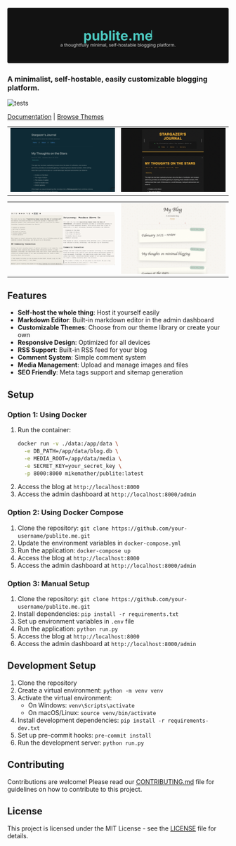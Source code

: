 ![Title image](/screenshots/title.svg)


### A minimalist, self-hostable, easily customizable blogging platform.

![tests](https://github.com/MikeMather/publite.me/actions/workflows/tests.yml/badge.svg)

[Documentation](https://publite.me/documentation) | [Browse Themes](https://publite.me/themes)

|  |  |
|---------|---------|
| ![Solarized](/screenshots/solarized.png) | ![analog](/screenshots/analog-synthesizer.png) |

|  |  |
|---------|---------|
| ![Solarized](/screenshots/typewriter.png) | ![analog](/screenshots/polaroid.png) |


## Features

- **Self-host the whole thing**: Host it yourself easily
- **Markdown Editor**: Built-in markdown editor in the admin dashboard
- **Customizable Themes**: Choose from our theme library or create your own
- **Responsive Design**: Optimized for all devices
- **RSS Support**: Built-in RSS feed for your blog
- **Comment System**: Simple comment system
- **Media Management**: Upload and manage images and files
- **SEO Friendly**: Meta tags support and sitemap generation

## Setup

### Option 1: Using Docker

1. Run the container:
   ```bash
   docker run -v ./data:/app/data \
     -e DB_PATH=/app/data/blog.db \
     -e MEDIA_ROOT=/app/data/media \
     -e SECRET_KEY=your_secret_key \
     -p 8000:8000 mikemather/publite:latest
   ```
2. Access the blog at `http://localhost:8000`
3. Access the admin dashboard at `http://localhost:8000/admin`

### Option 2: Using Docker Compose

1. Clone the repository: `git clone https://github.com/your-username/publite.me.git`
2. Update the environment variables in `docker-compose.yml`
3. Run the application: `docker-compose up`
4. Access the blog at `http://localhost:8000`
5. Access the admin dashboard at `http://localhost:8000/admin`

### Option 3: Manual Setup

1. Clone the repository: `git clone https://github.com/your-username/publite.me.git`
2. Install dependencies: `pip install -r requirements.txt`
3. Set up environment variables in `.env` file
4. Run the application: `python run.py`
5. Access the blog at `http://localhost:8000`
6. Access the admin dashboard at `http://localhost:8000/admin`

## Development Setup

1. Clone the repository
2. Create a virtual environment: `python -m venv venv`
3. Activate the virtual environment:
   - On Windows: `venv\Scripts\activate`
   - On macOS/Linux: `source venv/bin/activate`
4. Install development dependencies: `pip install -r requirements-dev.txt`
5. Set up pre-commit hooks: `pre-commit install`
6. Run the development server: `python run.py`

## Contributing

Contributions are welcome! Please read our [CONTRIBUTING.md](CONTRIBUTING.md) file for guidelines on how to contribute to this project.

## License

This project is licensed under the MIT License - see the [LICENSE](LICENSE) file for details.
